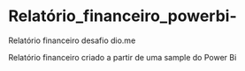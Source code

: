 # Relatório_financeiro_powerbi-
Relatório financeiro desafio dio.me

Relatório financeiro criado a partir de uma sample do Power Bi

